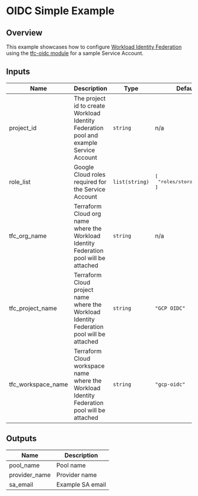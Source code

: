 # OIDC Simple Example

## Overview

This example showcases how to configure [Workload Identity Federation](https://cloud.google.com/iam/docs/workload-identity-federation) using the [tfc-oidc module](../../modules/tfc-oidc/README.md) for a sample Service Account.

<!-- BEGINNING OF PRE-COMMIT-TERRAFORM DOCS HOOK -->
## Inputs

| Name | Description | Type | Default | Required |
|------|-------------|------|---------|:--------:|
| project\_id | The project id to create Workload Identity Federation pool and example Service Account | `string` | n/a | yes |
| role\_list | Google Cloud roles required for the Service Account | `list(string)` | <pre>[<br>  "roles/storage.admin"<br>]</pre> | no |
| tfc\_org\_name | Terraform Cloud org name where the Workload Identity Federation pool will be attached | `string` | n/a | yes |
| tfc\_project\_name | Terraform Cloud project name where the Workload Identity Federation pool will be attached | `string` | `"GCP OIDC"` | no |
| tfc\_workspace\_name | Terraform Cloud workspace name where the Workload Identity Federation pool will be attached | `string` | `"gcp-oidc"` | no |

## Outputs

| Name | Description |
|------|-------------|
| pool\_name | Pool name |
| provider\_name | Provider name |
| sa\_email | Example SA email |

<!-- END OF PRE-COMMIT-TERRAFORM DOCS HOOK -->
